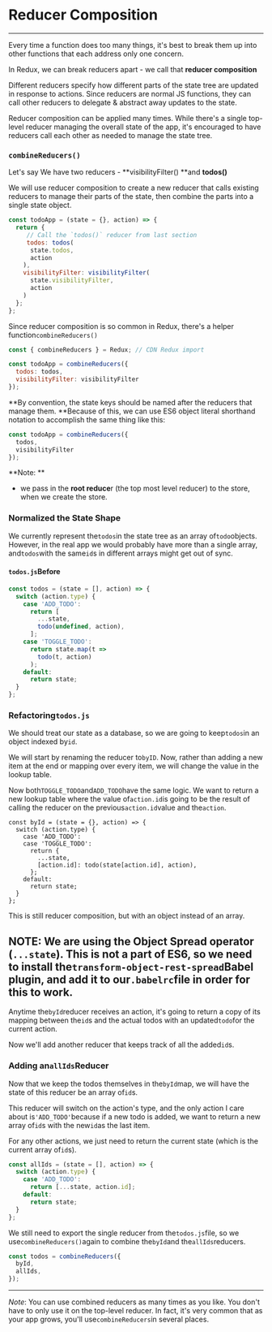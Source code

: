 # Reducer Composition

---

Every time a function does too many things, it's best to break them up into other functions that each address only one concern.

In Redux, we can break reducers apart - we call that **reducer composition**

Different reducers specify how different parts of the state tree are updated in response to actions. Since reducers are normal JS functions, they can call other reducers to delegate & abstract away updates to the state.

Reducer composition can be applied many times. While there's a single top-level reducer managing the overall state of the app, it's encouraged to have reducers call each other as needed to manage the state tree.

### `combineReducers()`

Let's say We have two reducers - **visibilityFilter\(\) **and **todos\(\)**

We will use reducer composition to create a new reducer that calls existing reducers to manage their parts of the state, then combine the parts into a single state object.

```js
const todoApp = (state = {}, action) => {
  return {
     // Call the `todos()` reducer from last section
     todos: todos(
      state.todos,
      action
    ),
    visibilityFilter: visibilityFilter(
      state.visibilityFilter,
      action
    )
  };
};
```

Since reducer composition is so common in Redux, there's a helper function`combineReducers()`

```js
const { combineReducers } = Redux; // CDN Redux import

const todoApp = combineReducers({
  todos: todos,
  visibilityFilter: visibilityFilter
});
```

**By convention, the state keys should be named after the reducers that manage them. **Because of this, we can use ES6 object literal shorthand notation to accomplish the same thing like this:

```js
const todoApp = combineReducers({
  todos,
  visibilityFilter
});
```

**Note: **

* we pass in the **root reduce**r \(the top most level reducer\) to the store, when we create the store.

### Normalized the State Shape

We currently represent the`todos`in the state tree as an array of`todo`objects. However, in the real app we would probably have more than a single array, and`todos`with the same`id`s in different arrays might get out of sync.

#### `todos.js`Before

```js
const todos = (state = [], action) => {
  switch (action.type) {
    case 'ADD_TODO':
      return [
        ...state,
        todo(undefined, action),
      ];
    case 'TOGGLE_TODO':
      return state.map(t =>
        todo(t, action)
      );
    default:
      return state;
  }
};
```

### Refactoring`todos.js`

We should treat our state as a database, so we are going to keep`todos`in an object indexed by`id`.

We will start by renaming the reducer to`byID`. Now, rather than adding a new item at the end or mapping over every item, we will change the value in the lookup table.

Now both`TOGGLE_TODO`and`ADD_TODO`have the same logic. We want to return a new lookup table where the value of`action.id`is going to be the result of calling the reducer on the previous`action.id`value and the`action`.

```
const byId = (state = {}, action) => {
  switch (action.type) {
    case 'ADD_TODO':
    case 'TOGGLE_TODO':
      return {
        ...state,
        [action.id]: todo(state[action.id], action),
      };
    default:
      return state;
  }
};
```

This is still reducer composition, but with an object instead of an array.

## **NOTE**: We are using the Object Spread operator \(`...state`\). This is not a part of ES6, so we need to install the`transform-object-rest-spread`Babel plugin, and add it to our`.babelrc`file in order for this to work.

Anytime the`byId`reducer receives an action, it's going to return a copy of its mapping between the`id`s and the actual todos with an updated`todo`for the current action.

Now we'll add another reducer that keeps track of all the added`id`s.

### Adding an`allIds`Reducer

Now that we keep the todos themselves in the`byId`map, we will have the state of this reducer be an array of`id`s.

This reducer will switch on the action's type, and the only action I care about is`'ADD_TODO'`because if a new todo is added, we want to return a new array of`id`s with the new`id`as the last item.

For any other actions, we just need to return the current state \(which is the current array of`id`s\).

```js
const allIds = (state = [], action) => {
  switch (action.type) {
    case 'ADD_TODO':
      return [...state, action.id];
    default:
      return state;
  }
};
```

We still need to export the single reducer from the`todos.js`file, so we use`combineReducers()`again to combine the`byId`and the`allIds`reducers.

```js
const todos = combineReducers({
  byId,
  allIds,
});
```

---

_Note_: You can use combined reducers as many times as you like. You don't have to only use it on the top-level reducer. In fact, it's very common that as your app grows, you'll use`combineReducers`in several places.

